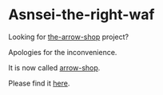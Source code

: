 # Asnsei-the-right-waf

Looking for [the-arrow-shop](../arrow-shop) project? 

Apologies for the inconvenience.

It is now called [arrow-shop](../arrow-shop).

Please find it [here](../arrow-shop).
